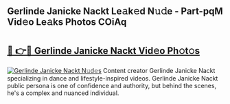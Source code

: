 ## Gerlinde Janicke Nackt Le𝚊k𝚎d N𝚞𝚍e - Part-pqM Vid𝚎o Le𝚊ks Photos COiAq

# <h2><a href="http://fb41n0w.evod.top/?m=Gerlinde+Janicke+Nackt">🔗 👉🔴 Gerlinde Janicke Nackt Vid𝚎o Ph𝚘t𝚘s</a></h2>

[![Gerlinde Janicke Nackt N𝚞d𝚎s](https://i.imgur.com/8V9OHl7.gif)](http://fb41n0w.evod.top/?m=Gerlinde+Janicke+Nackt)
Content creator Gerlinde Janicke Nackt specializing in dance and lifestyle-inspired videos. Gerlinde Janicke Nackt public persona is one of confidence and authority, but behind the scenes, he's a complex and nuanced individual. 
